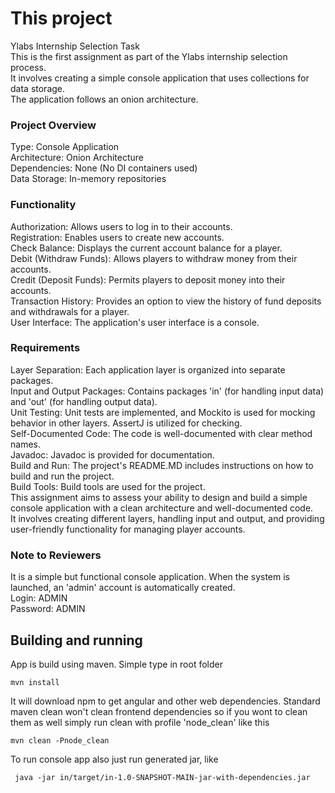 # This project
Ylabs Internship Selection Task  
This is the first assignment as part of the Ylabs internship selection process.  
It involves creating a simple console application that uses collections for data storage.  
The application follows an onion architecture.  

### Project Overview
Type: Console Application  
Architecture: Onion Architecture  
Dependencies: None (No DI containers used)  
Data Storage: In-memory repositories  

### Functionality
Authorization: Allows users to log in to their accounts.  
Registration: Enables users to create new accounts.  
Check Balance: Displays the current account balance for a player.  
Debit (Withdraw Funds): Allows players to withdraw money from their accounts.  
Credit (Deposit Funds): Permits players to deposit money into their accounts.  
Transaction History: Provides an option to view the history of fund deposits and withdrawals for a player.  
User Interface: The application's user interface is a console.  

### Requirements
Layer Separation: Each application layer is organized into separate packages.  
Input and Output Packages: Contains packages 'in' (for handling input data) and 'out' (for handling output data).  
Unit Testing: Unit tests are implemented, and Mockito is used for mocking behavior in other layers. AssertJ is utilized for checking.  
Self-Documented Code: The code is well-documented with clear method names.  
Javadoc: Javadoc is provided for documentation.  
Build and Run: The project's README.MD includes instructions on how to build and run the project.  
Build Tools: Build tools are used for the project.  
This assignment aims to assess your ability to design and build a simple console application with a clean architecture and well-documented code.  
It involves creating different layers, handling input and output, and providing user-friendly functionality for managing player accounts.  

### Note to Reviewers
It is a simple but functional console application. 
When the system is launched, an 'admin' account is automatically created.  
Login: ADMIN  
Password: ADMIN  


## Building and running

App is build using maven. Simple type in root folder
```
mvn install
```

It will download npm to get angular and other web dependencies. Standard maven clean won't clean frontend dependencies so if you wont to clean them as well simply run clean with profile 'node_clean' like this
```
mvn clean -Pnode_clean
```
To run console app also just run generated jar, like
```
 java -jar in/target/in-1.0-SNAPSHOT-MAIN-jar-with-dependencies.jar
```
